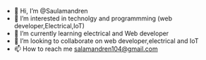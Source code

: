- 👋 Hi, I’m @Saulamandren
- 👀 I’m interested in technolgy and programmming (web developer,Electrical,IoT) 
- 🌱 I’m currently learning electrical and Web developer
- 💞️ I’m looking to collaborate on web developer,electrical and IoT
- 📫 How to reach me salamandren104@gmail.com

<!---
Saulamandren/Saulamandren is a ✨ special ✨ repository because its `README.md` (this file) appears on your GitHub profile.
You can click the Preview link to take a look at your changes.
--->
